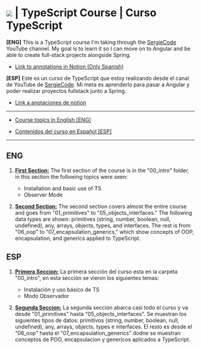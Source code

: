 # <img src="https://skillicons.dev/icons?i=ts"> | TypeScript Course | Curso TypeScript

**[ENG]**
This is a TypeScript course I'm taking through the [SergieCode](https://www.youtube.com/@SergieCode) YouTube channel. My goal is to learn it so I can move on to Angular and be able to create full-stack projects alongside Spring.

- [Link to annotations in Notion (Only Spanish)](https://persistent-visor-d69.notion.site/TypeScript-desde-CERO-2267e0fba8568073bdf8ede3f765742c?pvs=73)

**[ESP]**
Este es un curso de TypeScript que estoy realizando desde el canal de YouTube de [SergieCode](https://www.youtube.com/@SergieCode). Mi meta es aprenderlo para pasar a Angular y poder realizar proyectos fullstack junto a Spring.

- [Link a anotaciones de notion](https://persistent-visor-d69.notion.site/TypeScript-desde-CERO-2267e0fba8568073bdf8ede3f765742c?pvs=73)

---

- [Course topics in English [ENG]](#ENG)

- [Contenidos del curso en Español [ESP]](#ESP)

---

## ENG

1. **<ins>First Section:</ins>** The first section of the course is in the "00_intro" folder, in this section the following topics were seen:
    - Installation and basic use of TS
    - Observer Mode

2. **<ins>Second Section:</ins>** The second section covers almost the entire course and goes from "01_primitives" to "05_objects_interfaces." The following data types are shown: primitives (string, number, boolean, null, undefined), any, arrays, objects, types, and interfaces.
The rest is from "06_oop" to "07_encapsulation_generics," which show concepts of OOP, encapsulation, and generics applied to TypeScript.

## ESP

1. **<ins>Primera Seccion:</ins>** La primera sección del curso esta en la carpeta "00_intro", en esta sección se vieron los siguientes temas:
    - Instalación y uso básico de TS
    - Modo Observador

2. **<ins>Segunda Seccion:</ins>** La segunda sección abarca casi todo el curso y va desde "01_primitives" hasta "05_objects_interfaces". Se muestran los siguientes tipos de datos: primitivos (string, number, boolean, null, undefined), any, arrays, objects, types e interfaces. 
El resto es desde el "06_oop" hasta el "07_encapsulation_generics" dodne se muestran conceptos de POO, encapsulacion y genericos aplicados a TypeScript.